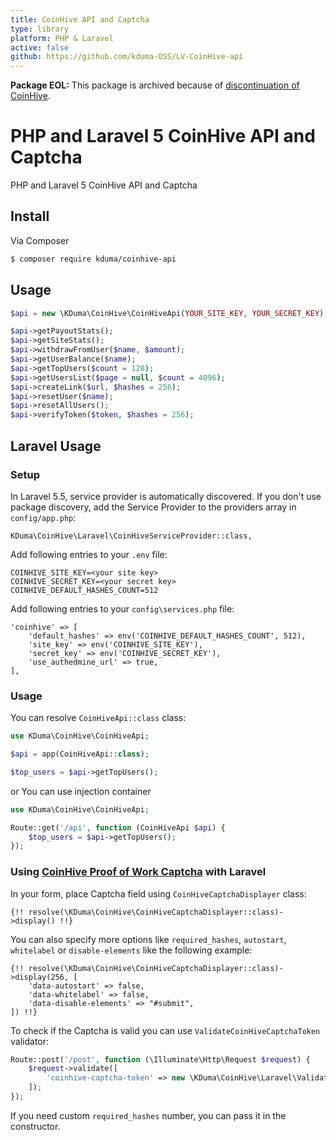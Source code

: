 ```yaml
---
title: CoinHive API and Captcha
type: library
platform: PHP & Laravel
active: false
github: https://github.com/kduma-OSS/LV-CoinHive-api
---
```


**Package EOL:**
This package is archived because of [discontinuation of CoinHive](https://web.archive.org/web/20190228020155/https://coinhive.com/blog/en/discontinuation-of-coinhive).


# PHP and Laravel 5 CoinHive API and Captcha

PHP and Laravel 5 CoinHive API and Captcha

## Install

Via Composer

```bash
$ composer require kduma/coinhive-api
```

## Usage

```php
$api = new \KDuma\CoinHive\CoinHiveApi(YOUR_SITE_KEY, YOUR_SECRET_KEY);

$api->getPayoutStats();
$api->getSiteStats();
$api->withdrawFromUser($name, $amount);
$api->getUserBalance($name);
$api->getTopUsers($count = 128);
$api->getUsersList($page = null, $count = 4096);
$api->createLink($url, $hashes = 256);
$api->resetUser($name);
$api->resetAllUsers();
$api->verifyToken($token, $hashes = 256);
```

## Laravel Usage

### Setup

In Laravel 5.5, service provider is automatically discovered. If you don't use package discovery,
add the Service Provider to the providers array in `config/app.php`:

    KDuma\CoinHive\Laravel\CoinHiveServiceProvider::class,

Add following entries to your `.env` file:

	COINHIVE_SITE_KEY=<your site key>
	COINHIVE_SECRET_KEY=<your secret key>
	COINHIVE_DEFAULT_HASHES_COUNT=512

Add following entries to your `config\services.php` file:

    'coinhive' => [
        'default_hashes' => env('COINHIVE_DEFAULT_HASHES_COUNT', 512),
        'site_key' => env('COINHIVE_SITE_KEY'),
        'secret_key' => env('COINHIVE_SECRET_KEY'),
        'use_authedmine_url' => true,
    ],

### Usage
You can resolve `CoinHiveApi::class` class:
``` php
use KDuma\CoinHive\CoinHiveApi;

$api = app(CoinHiveApi::class);

$top_users = $api->getTopUsers();
```
or You can use injection container
``` php
use KDuma\CoinHive\CoinHiveApi;

Route::get('/api', function (CoinHiveApi $api) {
    $top_users = $api->getTopUsers();
});
```

### Using [CoinHive Proof of Work Captcha](https://coinhive.com/documentation/captcha) with Laravel

In your form, place Captcha field using `CoinHiveCaptchaDisplayer` class:

```blade
{!! resolve(\KDuma\CoinHive\CoinHiveCaptchaDisplayer::class)->display() !!}
```

You can also specify more options like `required_hashes`, `autostart`, `whitelabel` or `disable-elements`
like the following example:

```blade
{!! resolve(\KDuma\CoinHive\CoinHiveCaptchaDisplayer::class)->display(256, [
    'data-autostart' => false,
    'data-whitelabel' => false,
    'data-disable-elements' => "#submit",
]) !!}
```

To check if the Captcha is valid you can use `ValidateCoinHiveCaptchaToken` validator:

```php
Route::post('/post', function (\Illuminate\Http\Request $request) {
    $request->validate([
        'coinhive-captcha-token' => new \KDuma\CoinHive\Laravel\ValidateCoinHiveCaptchaToken()
    ]);
});
``` 

If you need custom `required_hashes` number, you can pass it in the constructor.